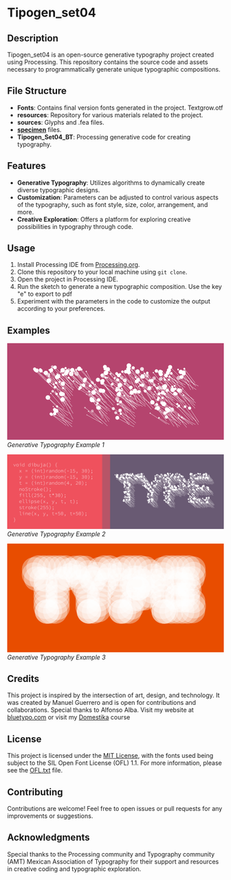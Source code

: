 # Tipogen_set04

## Description

Tipogen_set04 is an open-source generative typography project created using Processing. This repository contains the source code and assets necessary to programmatically generate unique typographic compositions.

## File Structure

- **Fonts**: Contains final version fonts generated in the project. Textgrow.otf
- **resources**: Repository for various materials related to the project.
- **sources**: Glyphs and .fea files.
- **[specimen](./specimen/Specimen_Color.pdf)** files.
- **Tipogen_Set04_BT**: Processing generative code for creating typography.

## Features

- **Generative Typography**: Utilizes algorithms to dynamically create diverse typographic designs.
- **Customization**: Parameters can be adjusted to control various aspects of the typography, such as font style, size, color, arrangement, and more.
- **Creative Exploration**: Offers a platform for exploring creative possibilities in typography through code.

## Usage

1. Install Processing IDE from [Processing.org](https://processing.org/download/).
2. Clone this repository to your local machine using `git clone`.
3. Open the project in Processing IDE.
4. Run the sketch to generate a new typographic composition. Use the key "e" to export to pdf
5. Experiment with the parameters in the code to customize the output according to your preferences.

## Examples

![Example 1](./resources/example1.gif)<br>
*Generative Typography Example 1*

![Example 2](./resources/example2b.gif)<br>
*Generative Typography Example 2*

![Example 2](./resources/TypoGen_02.gif)<br>
*Generative Typography Example 3*


## Credits

This project is inspired by the intersection of art, design, and technology. It was created by Manuel Guerrero and is open for contributions and collaborations. Special thanks to Alfonso Alba. Visit my website at [bluetypo.com](https://bluetypo.com) or visit my [Domestika](https://www.domestika.org/es/courses/147-diseno-tipografico-experimental-con-processing/bluetypo) course

## License

This project is licensed under the [MIT License](LICENSE), with the fonts used being subject to the SIL Open Font License (OFL) 1.1. For more information, please see the [OFL.txt](OFL.txt) file.

## Contributing

Contributions are welcome! Feel free to open issues or pull requests for any improvements or suggestions.

## Acknowledgments

Special thanks to the Processing community and Typography community (AMT) Mexican Association of Typography for their support and resources in creative coding and typographic exploration.
